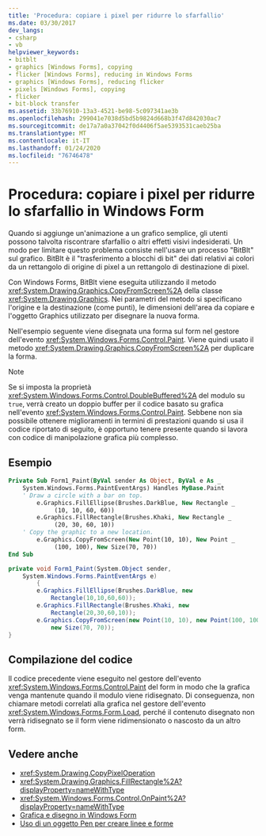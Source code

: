 ```yaml
---
title: 'Procedura: copiare i pixel per ridurre lo sfarfallio'
ms.date: 03/30/2017
dev_langs:
- csharp
- vb
helpviewer_keywords:
- bitblt
- graphics [Windows Forms], copying
- flicker [Windows Forms], reducing in Windows Forms
- graphics [Windows Forms], reducing flicker
- pixels [Windows Forms], copying
- flicker
- bit-block transfer
ms.assetid: 33b76910-13a3-4521-be98-5c097341ae3b
ms.openlocfilehash: 299041e7038d5bd5b9824d668b3f47d842030ac7
ms.sourcegitcommit: de17a7a0a37042f0d4406f5ae5393531caeb25ba
ms.translationtype: MT
ms.contentlocale: it-IT
ms.lasthandoff: 01/24/2020
ms.locfileid: "76746478"
---
```

# <a name="how-to-copy-pixels-for-reducing-flicker-in-windows-forms"></a>Procedura: copiare i pixel per ridurre lo sfarfallio in Windows Form
Quando si aggiunge un'animazione a un grafico semplice, gli utenti possono talvolta riscontrare sfarfallio o altri effetti visivi indesiderati. Un modo per limitare questo problema consiste nell'usare un processo "BitBlt" sul grafico. BitBlt è il "trasferimento a blocchi di bit" dei dati relativi ai colori da un rettangolo di origine di pixel a un rettangolo di destinazione di pixel.  
  
 Con Windows Forms, BitBlt viene eseguita utilizzando il metodo <xref:System.Drawing.Graphics.CopyFromScreen%2A> della classe <xref:System.Drawing.Graphics>. Nei parametri del metodo si specificano l'origine e la destinazione (come punti), le dimensioni dell'area da copiare e l'oggetto Graphics utilizzato per disegnare la nuova forma.  
  
 Nell'esempio seguente viene disegnata una forma sul form nel gestore dell'evento <xref:System.Windows.Forms.Control.Paint>. Viene quindi usato il metodo <xref:System.Drawing.Graphics.CopyFromScreen%2A> per duplicare la forma.  
  
> [!NOTE]
> Se si imposta la proprietà <xref:System.Windows.Forms.Control.DoubleBuffered%2A> del modulo su `true`, verrà creato un doppio buffer per il codice basato su grafica nell'evento <xref:System.Windows.Forms.Control.Paint>. Sebbene non sia possibile ottenere miglioramenti in termini di prestazioni quando si usa il codice riportato di seguito, è opportuno tenere presente quando si lavora con codice di manipolazione grafica più complesso.  
  
## <a name="example"></a>Esempio  
  
```vb  
Private Sub Form1_Paint(ByVal sender As Object, ByVal e As _  
    System.Windows.Forms.PaintEventArgs) Handles MyBase.Paint  
    ' Draw a circle with a bar on top.  
        e.Graphics.FillEllipse(Brushes.DarkBlue, New Rectangle _  
             (10, 10, 60, 60))  
        e.Graphics.FillRectangle(Brushes.Khaki, New Rectangle _  
             (20, 30, 60, 10))  
    ' Copy the graphic to a new location.  
        e.Graphics.CopyFromScreen(New Point(10, 10), New Point _  
             (100, 100), New Size(70, 70))  
End Sub  
```  
  
```csharp  
private void Form1_Paint(System.Object sender,  
    System.Windows.Forms.PaintEventArgs e)  
        {  
        e.Graphics.FillEllipse(Brushes.DarkBlue, new  
            Rectangle(10,10,60,60));  
        e.Graphics.FillRectangle(Brushes.Khaki, new  
            Rectangle(20,30,60,10));  
        e.Graphics.CopyFromScreen(new Point(10, 10), new Point(100, 100),   
            new Size(70, 70));  
}  
```  
  
## <a name="compiling-the-code"></a>Compilazione del codice  
 Il codice precedente viene eseguito nel gestore dell'evento <xref:System.Windows.Forms.Control.Paint> del form in modo che la grafica venga mantenute quando il modulo viene ridisegnato. Di conseguenza, non chiamare metodi correlati alla grafica nel gestore dell'evento <xref:System.Windows.Forms.Form.Load>, perché il contenuto disegnato non verrà ridisegnato se il form viene ridimensionato o nascosto da un altro form.  
  
## <a name="see-also"></a>Vedere anche

- <xref:System.Drawing.CopyPixelOperation>
- <xref:System.Drawing.Graphics.FillRectangle%2A?displayProperty=nameWithType>
- <xref:System.Windows.Forms.Control.OnPaint%2A?displayProperty=nameWithType>
- [Grafica e disegno in Windows Form](graphics-and-drawing-in-windows-forms.md)
- [Uso di un oggetto Pen per creare linee e forme](using-a-pen-to-draw-lines-and-shapes.md)
